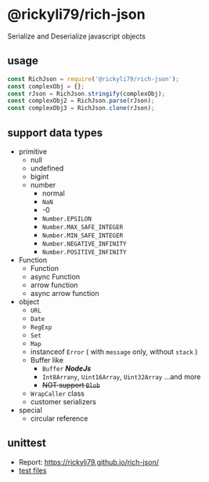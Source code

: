 # @rickyli79/rich-json
Serialize and Deserialize javascript objects

## usage
```js
const RichJson = require('@rickyli79/rich-json');
const complexObj = {};
const rJson = RichJson.stringify(complexObj);
const complexObj2 = RichJson.parse(rJson);
const complexObj3 = RichJson.clone(rJson);
```
## support data types
- primitive
  - null
  - undefined
  - bigint
  - number
    - normal
    - `NaN`
    - -0
    - `Number.EPSILON`
    - `Number.MAX_SAFE_INTEGER`
    - `Number.MIN_SAFE_INTEGER`
    - `Number.NEGATIVE_INFINITY`
    - `Number.POSITIVE_INFINITY`
- Function
  - Function
  - async Function
  - arrow function
  - async arrow function
- object
  - `URL`
  - `Date`
  - `RegExp`
  - `Set`
  - `Map`
  - instanceof `Error` ( with `message` only, without `stack` )
  - Buffer like
    - `Buffer` ***NodeJs***
    - `Int8Arrany`, `Uint16Array`, `Uint32Array` ...and more
    - ~~NOT support `Blob`~~
  - `WrapCaller` class
  - customer serializers
- special
  - circular reference



## unittest 
- Report: https://rickyli79.github.io/rich-json/
- [test files](./test/)